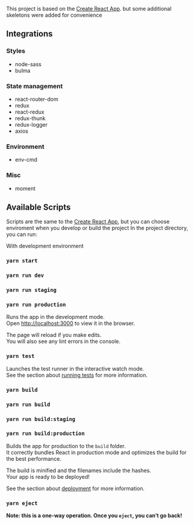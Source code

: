 This project is based on the [Create React App](https://github.com/facebook/create-react-app).
but some additional skeletons were added for convenience

## Integrations
### Styles
- node-sass
- bulma
### State management
- react-router-dom
- redux
- react-redux
- redux-thunk
- redux-logger
- axios
### Environment
- env-cmd
### Misc
- moment


## Available Scripts
Scripts are the same to the [Create React App](https://github.com/facebook/create-react-app), but you can choose enviroment when you develop or build the project
In the project directory, you can run:

With development environment
### `yarn start`
### `yarn run dev`
### `yarn run staging`
### `yarn run production`

Runs the app in the development mode.<br />
Open [http://localhost:3000](http://localhost:3000) to view it in the browser.

The page will reload if you make edits.<br />
You will also see any lint errors in the console.

### `yarn test`

Launches the test runner in the interactive watch mode.<br />
See the section about [running tests](https://facebook.github.io/create-react-app/docs/running-tests) for more information.

### `yarn build`
### `yarn run build`
### `yarn run build:staging`
### `yarn run build:production`

Builds the app for production to the `build` folder.<br />
It correctly bundles React in production mode and optimizes the build for the best performance.

The build is minified and the filenames include the hashes.<br />
Your app is ready to be deployed!

See the section about [deployment](https://facebook.github.io/create-react-app/docs/deployment) for more information.

### `yarn eject`

**Note: this is a one-way operation. Once you `eject`, you can’t go back!**
